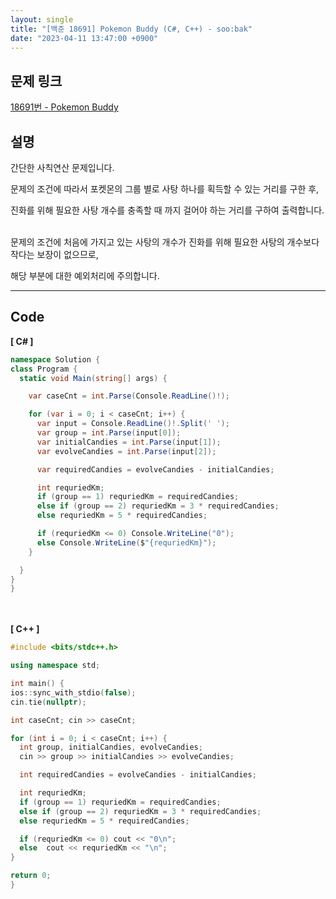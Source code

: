 ```yaml
---
layout: single
title: "[백준 18691] Pokemon Buddy (C#, C++) - soo:bak"
date: "2023-04-11 13:47:00 +0900"
---
```


## 문제 링크
  [18691번 - Pokemon Buddy](https://www.acmicpc.net/problem/18691)

## 설명
간단한 사칙연산 문제입니다. <br>

문제의 조건에 따라서 포켓몬의 그룹 별로 사탕 하나를 획득할 수 있는 거리를 구한 후,<br>

진화를 위해 필요한 사탕 개수를 충족할 때 까지 걸어야 하는 거리를 구하여 출력합니다.<br>

<br>
문제의 조건에 처음에 가지고 있는 사탕의 개수가 진화를 위해 필요한 사탕의 개수보다 작다는 보장이 없으므로, <br>

해당 부분에 대한 예외처리에 주의합니다. <br>

- - -

## Code
<b>[ C# ] </b>
<br>

  ```c#
namespace Solution {
  class Program {
    static void Main(string[] args) {

      var caseCnt = int.Parse(Console.ReadLine()!);

      for (var i = 0; i < caseCnt; i++) {
        var input = Console.ReadLine()!.Split(' ');
        var group = int.Parse(input[0]);
        var initialCandies = int.Parse(input[1]);
        var evolveCandies = int.Parse(input[2]);

        var requiredCandies = evolveCandies - initialCandies;

        int requriedKm;
        if (group == 1) requriedKm = requiredCandies;
        else if (group == 2) requriedKm = 3 * requiredCandies;
        else requriedKm = 5 * requiredCandies;

        if (requriedKm <= 0) Console.WriteLine("0");
        else Console.WriteLine($"{requriedKm}");
      }

    }
  }
}
  ```
<br><br>
<b>[ C++ ] </b>
<br>

  ```c++
#include <bits/stdc++.h>

using namespace std;

int main() {
  ios::sync_with_stdio(false);
  cin.tie(nullptr);

  int caseCnt; cin >> caseCnt;

  for (int i = 0; i < caseCnt; i++) {
    int group, initialCandies, evolveCandies;
    cin >> group >> initialCandies >> evolveCandies;

    int requiredCandies = evolveCandies - initialCandies;

    int requriedKm;
    if (group == 1) requriedKm = requiredCandies;
    else if (group == 2) requriedKm = 3 * requiredCandies;
    else requriedKm = 5 * requiredCandies;

    if (requriedKm <= 0) cout << "0\n";
    else  cout << requriedKm << "\n";
  }

  return 0;
}
  ```
